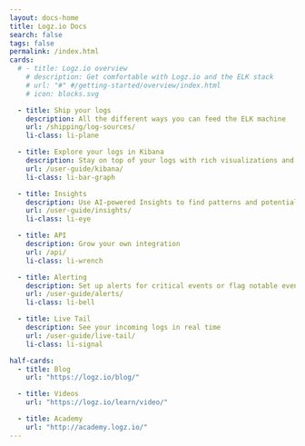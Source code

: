 ```yaml
---
layout: docs-home
title: Logz.io Docs
search: false
tags: false
permalink: /index.html
cards:
  # - title: Logz.io overview
    # description: Get comfortable with Logz.io and the ELK stack
    # url: "#" #/getting-started/overview/index.html
    # icon: blocks.svg

  - title: Ship your logs
    description: All the different ways you can feed the ELK machine
    url: /shipping/log-sources/
    li-class: li-plane

  - title: Explore your logs in Kibana
    description: Stay on top of your logs with rich visualizations and dashboards
    url: /user-guide/kibana/
    li-class: li-bar-graph

  - title: Insights
    description: Use AI-powered Insights to find patterns and potential issues in your logs
    url: /user-guide/insights/
    li-class: li-eye

  - title: API
    description: Grow your own integration
    url: /api/
    li-class: li-wrench

  - title: Alerting
    description: Set up alerts for critical events or flag notable events for review
    url: /user-guide/alerts/
    li-class: li-bell

  - title: Live Tail
    description: See your incoming logs in real time
    url: /user-guide/live-tail/
    li-class: li-signal

half-cards:
  - title: Blog
    url: "https://logz.io/blog/"

  - title: Videos
    url: "https://logz.io/learn/video/"

  - title: Academy
    url: "http://academy.logz.io/"
---
```


<!-- No content here.
This page template only formats front matter. It doesn't accommodate any other content. -->
